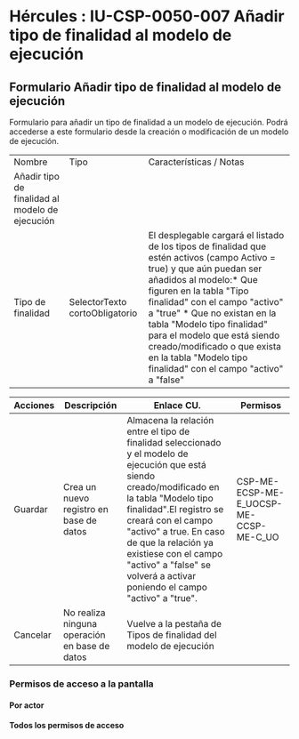 # Hércules : IU\-CSP\-0050\-007 Añadir tipo de finalidad al modelo de ejecución



## Formulario Añadir tipo de finalidad al modelo de ejecución

Formulario para añadir un tipo de finalidad a un modelo de ejecución. Podrá accederse a este formulario desde la creación o modificación de un modelo de ejecución.



|  | | |
| --- | --- | --- |
| Nombre | Tipo | Características / Notas |
| Añadir tipo de finalidad al modelo de ejecución | | |
| Tipo de finalidad | SelectorTexto cortoObligatorio | El desplegable cargará el listado de los tipos de finalidad que estén activos (campo Activo \= true) y que aún puedan ser añadidos al modelo:* Que figuren en la tabla "Tipo finalidad" con el campo "activo" a "true" * Que no existan en la tabla "Modelo tipo finalidad" para el modelo que está siendo creado/modificado o que exista en la tabla "Modelo tipo finalidad" con el campo "activo" a "false" |



| Acciones | Descripción | Enlace CU. | Permisos |
| --- | --- | --- | --- |
| Guardar | Crea un nuevo registro en base de datos | Almacena la relación entre el tipo de finalidad seleccionado y el modelo de ejecución que está siendo creado/modificado en la tabla "Modelo tipo finalidad".El registro se creará con el campo "activo" a true. En caso de que la relación ya existiese con el campo "activo" a "false" se volverá a activar poniendo el campo "activo" a "true". | CSP\-ME\-ECSP\-ME\-E\_UOCSP\-ME\-CCSP\-ME\-C\_UO |
| Cancelar | No realiza ninguna operación en base de datos | Vuelve a la pestaña de Tipos de finalidad del modelo de ejecución |  |

  


### Permisos de acceso a la pantalla

#### Por actor

#### Todos los permisos de acceso




